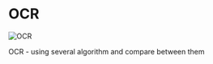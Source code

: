 # OCR
![OCR](https://www.youtube.com/watch?v=j-fl5ZYbcRM&feature=youtu.be)

OCR - using several algorithm and compare between them
